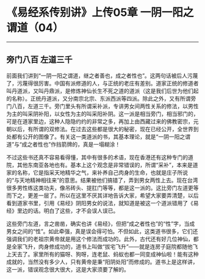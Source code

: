 # 《易经系传别讲》上传05章 一阴一阳之谓道（04）

------

## 旁门八百 左道三千

前面我们讲到“一阴一阳之谓道，继之者善也，成之者性也”。这两句话被后人污蔑了，污蔑得很厉害。中国有派修道的人，与正统的老庄有差别。道家正统的修道者叫丹道派，又叫丹鼎派，是修炼神仙长生不死之道的道派（这是我们后世为他们起的名称）。正统丹道派，又分南宗北宗、东派西派等四派。除此之外，又有所谓旁门八百，左道三千。旁门里头有所谓采补派，专讲男女间两性关系的修法，以男性为主的叫采阴补阳，以女性为主的叫采阳补阴。这一派是相当旁门，相当邪门的，可是在道家里边，这种人隐隐约约的非常之多，再加上由西藏过来的佛教密宗，元朝以后，有所谓的双修法。在过去这些都是很大的秘密，现在已经公开，全世界到处都有公开的图像了。有关这一类道派的书，其基本理论，就是“一阴一阳之谓道”与“成之者性也”作挡箭牌的，真是一塌糊涂！

不过这些书还真不容易看得懂，其中有很多的术语，现在香港还有这种专门的道院，其他东南亚各地也有。基本上这个观念是非常错误的，所谓“采补”，本来是道家的名称，它是指采天地精华之气，来补养自己肉身的生命，也就是庄子所说的“与天地精神相往来”的意思。结果被他们搞错了，弄到男女两性上去。现在台湾很多男性练这类功夫，像吊砖头、提肛门等等，都是这一派的。这比旁门左道更等而下之，更差一层了。所以在这里不厌其详地告诉大家，希望大家要弄清楚，以后看到道家书里，引用《易经》阴阳男女的说法，就知道是被这一个道派错用了《易经》里边的话。明白了这些，才不会误人误已。

这些旁门左道，言之凿凿，确实也讲《易经》，但把“成之者性也”的“性”字，当成男女之间的“性”。如此牵强，真是误会得可怕。不但如此，这类道书很多，它们还强调我们的老祖宗黄帝就是用这个修法而成功的。此外，古代还有好几位神仙，都是全家飞升，肉身修成功的，道书上叫做“拔宅飞升”——就是连房子庭院都随他飞上天去了。家里所有的猫呀、狗呀，连老鼠、蚂蚁也都一同变成神仙啦！能有这种成就的，当然没有多少人，只有黄帝是秉“阳阴处阳”而修成的。道书上是这样讲，这一派，错误观念很大很大，这是大家须要了解的。